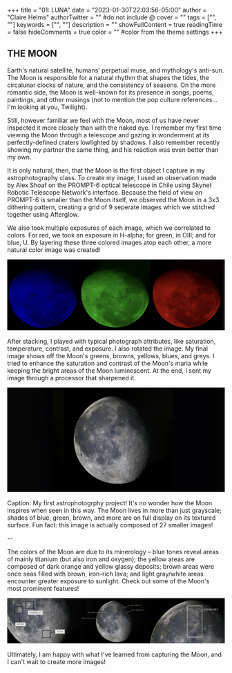 +++
title = "01: LUNA"
date = "2023-01-30T22:03:56-05:00"
author = "Claire Helms"
authorTwitter = "" #do not include @
cover = ""
tags = ["", ""]
keywords = ["", ""]
description = ""
showFullContent = true
readingTime = false
hideComments = true
color = "" #color from the theme settings
+++

## THE MOON

Earth's natural satellite, humans' perpetual muse, and mythology's anti-sun. The Moon is responsible for a natural rhythm that shapes the tides, the circalunar clocks of nature, and the consistency of seasons. On the more romantic side, the Moon is well-known for its presence in songs, poems, paintings, and other musings (not to mention the pop culture references... I'm looking at you, Twilight). 

Still, however familiar we feel with the Moon, most of us have never inspected it more closely than with the naked eye. I remember my first time viewing the Moon through a telescope and gazing in wonderment at its perfectly-defined craters lowlighted by shadows. I also remember recently showing my partner the same thing, and his reaction was even better than my own.

It is only natural, then, that the Moon is the first object I capture in my astrophotography class. To create my image, I used an observation made by Alex Shoaf on the PROMPT-6 optical telescope in Chile using Skynet Robotic Telescope Network's interface. Because the field of view on PROMPT-6 is smaller than the Moon itself, we observed the Moon in a 3x3 dithering pattern, creating a grid of 9 seperate images which we stitched together using Afterglow.

We also took multiple exposures of each image, which we correlated to colors. For red, we took an exposure in H-alpha; for green, in OIII; and for blue, U. By layering these three colored images atop each other, a more natural color image was created!

![Red, green, and blue moons](/moons_color.png)

After stacking, I played with typical photograph attributes, like saturation, temperature, contrast, and exposure. I also rotated the image. My final image shows off the Moon's greens, browns, yellows, blues, and greys. I tried to enhance the saturation and contrast of the Moon's maria while keeping the bright areas of the Moon luminescent. At the end, I sent my image through a processor that sharpened it.

![Final colored moon](/moon_colored.png)

Caption: My first astrophotogrphy project! It's no wonder how the Moon inspires when seen in this way. The Moon lives in more than just grayscale; shades of blue, green, brown, and more are on full display on its textured surface. Fun fact: this image is actually composed of 27 smaller images! 

-- 

The colors of the Moon are due to its minerology – blue tones reveal areas of mainly titanium (but also iron and oxygen); the yellow areas are composed of dark orange and yellow glassy deposits; brown areas were once seas filled with brown, iron-rich lava; and light gray/white areas encounter greater exposure to sunlight. Check out some of the Moon's most prominent features!

![Moon with features labeled](/moon_labeled.png)



Ultimately, I am happy with what I've learned from capturing the Moon, and I can't wait to create more images!